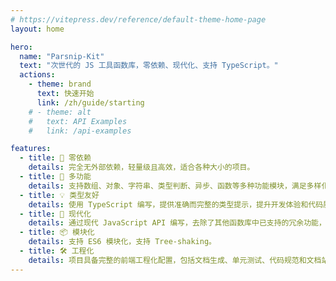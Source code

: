 ```yaml
---
# https://vitepress.dev/reference/default-theme-home-page
layout: home

hero:
  name: "Parsnip-Kit"
  text: "次世代的 JS 工具函数库，零依赖、现代化、支持 TypeScript。"
  actions:
    - theme: brand
      text: 快速开始
      link: /zh/guide/starting
    # - theme: alt
    #   text: API Examples
    #   link: /api-examples

features:
  - title: 🧳 零依赖
    details: 完全无外部依赖，轻量级且高效，适合各种大小的项目。
  - title: 🔩 多功能
    details: 支持数组、对象、字符串、类型判断、异步、函数等多种功能模块，满足多样化开发需求。
  - title: 💡 类型友好
    details: 使用 TypeScript 编写，提供准确而完整的类型提示，提升开发体验和代码质量。
  - title: 🚀 现代化
    details: 通过现代 JavaScript API 编写，去除了其他函数库中已支持的冗余功能，确保代码简洁高效。
  - title: 📦 模块化
    details: 支持 ES6 模块化，支持 Tree-shaking。
  - title: 🛠️ 工程化
    details: 项目具备完整的前端工程化配置，包括文档生成、单元测试、代码规范和文档站点。
---
```


